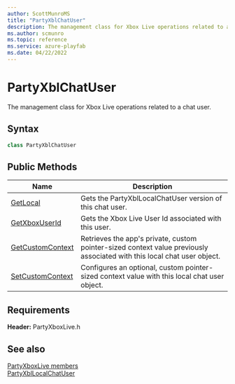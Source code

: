 ```yaml
---
author: ScottMunroMS
title: "PartyXblChatUser"
description: The management class for Xbox Live operations related to a chat user.
ms.author: scmunro
ms.topic: reference
ms.service: azure-playfab
ms.date: 04/22/2022
---
```


# PartyXblChatUser  

The management class for Xbox Live operations related to a chat user.  

## Syntax  
  
```cpp  
class PartyXblChatUser  
```  
  
## Public Methods  
  
| Name | Description |  
| --- | --- |  
| [GetLocal](methods/partyxblchatuser_getlocal.md) | Gets the PartyXblLocalChatUser version of this chat user. |  
| [GetXboxUserId](methods/partyxblchatuser_getxboxuserid.md) | Gets the Xbox Live User Id associated with this user. |  
| [GetCustomContext](methods/partyxblchatuser_getcustomcontext.md) | Retrieves the app's private, custom pointer-sized context value previously associated with this local chat user object. |  
| [SetCustomContext](methods/partyxblchatuser_setcustomcontext.md) | Configures an optional, custom pointer-sized context value with this local chat user object. |  

  
  
## Requirements  
  
**Header:** PartyXboxLive.h
  
## See also  
[PartyXboxLive members](../../partyxboxlive_members.md)  
[PartyXblLocalChatUser](../PartyXblLocalChatUser/partyxbllocalchatuser.md)
  
  
  
